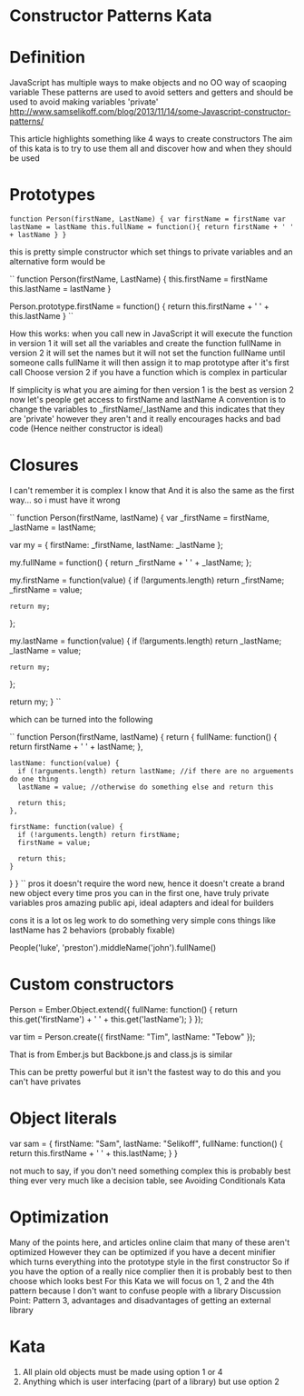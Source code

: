 Constructor Patterns Kata
======================

Definition
======================

JavaScript has multiple ways to make objects and no OO way of scaoping variable
These patterns are used to avoid setters and getters and should be used to avoid making variables 'private'
http://www.samselikoff.com/blog/2013/11/14/some-Javascript-constructor-patterns/

This article highlights something like 4 ways to create constructors
The aim of this kata is to try to use them all and discover how and when they should be used

Prototypes
======================

``
function Person(firstName, LastName) {
    var firstName = firstName
    var lastName = lastName
    this.fullName = function(){
        return firstName + ' ' + lastName
    }
}
``

this is pretty simple constructor which set things to private variables and an alternative form would be

``
function Person(firstName, LastName) {
    this.firstName = firstName
    this.lastName = lastName
}

Person.prototype.firstName = function() {
    return this.firstName + ' ' + this.lastName
}
``

How this works:
when you call new in JavaScript it will execute the function
    in version 1 it will set all the variables and create the function fullName
    in version 2 it will set the names but it will not set the function fullName until someone calls fullName
        it will then assign it to map prototype after it's first call
Choose version 2 if you have a function which is complex in particular

If simplicity is what you are aiming for then version 1 is the best as version 2 now let's people get access to firstName and lastName
A convention is to change the variables to _firstName/_lastName and this indicates that they are 'private' however they aren't and it really encourages hacks and bad code
(Hence neither constructor is ideal)


Closures
======================

I can't remember it is complex I know that
And it is also the same as the first way... so i must have it wrong

``
function Person(firstName, lastName) {
  var _firstName = firstName,
      _lastName = lastName;

  var my = {
    firstName: _firstName,
    lastName: _lastName
  };

  my.fullName = function() {
    return _firstName + ' ' + _lastName;
  };

  my.firstName = function(value) {
    if (!arguments.length) return _firstName;
    _firstName = value;

    return my;
  };

  my.lastName = function(value) {
    if (!arguments.length) return _lastName;
    _lastName = value;

    return my;
  };

  return my;
}
``

which can be turned into the following

``
function Person(firstName, lastName) {
  return {
    fullName: function() {
      return firstName + ' ' + lastName;
    },

    lastName: function(value) {
      if (!arguments.length) return lastName; //if there are no arguements do one thing
      lastName = value; //otherwise do something else and return this

      return this;
    },

    firstName: function(value) {
      if (!arguments.length) return firstName;
      firstName = value;

      return this;
    }
  }
}
``
pros it doesn't require the word new, hence it doesn't create a brand new object every time
pros you can in the first one, have truly private variables
pros amazing public api, ideal adapters and ideal for builders

cons it is a lot os leg work to do something very simple
cons things like lastName has 2 behaviors (probably fixable)

People('luke', 'preston').middleName('john').fullName()


Custom constructors
======================

Person = Ember.Object.extend({
  fullName: function() {
    return this.get('firstName') + ' ' + this.get('lastName');
  }
});

var tim = Person.create({
  firstName: "Tim",
  lastName: "Tebow"
});

That is from Ember.js but Backbone.js and class.js is similar

This can be pretty powerful but it isn't the fastest way to do this
and you can't have privates


Object literals
======================

var sam = {
    firstName: "Sam",
    lastName: "Selikoff",
    fullName: function() {
        return this.firstName + ' ' + this.lastName;
    }
}

not much to say, if you don't need something complex this is probably best thing ever
very much like a decision table, see Avoiding Conditionals Kata


Optimization
======================

Many of the points here, and articles online claim that many of these aren't optimized
However they can be optimized if you have a decent minifier which turns everything into the prototype style in the first constructor
So if you have the option of a really nice complier then it is probably best to then choose which looks best
For this Kata we will focus on 1, 2 and the 4th pattern because I don't want to confuse people with a library
Discussion Point: Pattern 3, advantages and disadvantages of getting an external library


Kata
======================

1. All plain old objects must be made using option 1 or 4
2. Anything which is user interfacing (part of a library) but use option 2